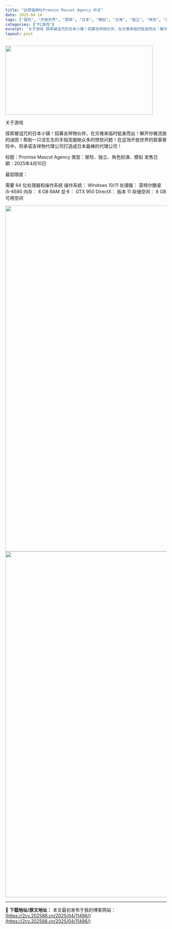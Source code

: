 ```yaml
---
title: "达愿福神社Promise Mascot Agency 中文"
date: 2025-04-14
tags: ["冒险", "开放世界", "探索", "日本", "模拟", "灾难", "独立", "角色", "角色扮演"]
categories: ["PC游戏"]
excerpt: "关于游戏 探索被诅咒的日本小镇！招募吉祥物伙伴，在灾难来临时挺身而出！解开你被流放的谜团！帮助一只活生生的手指克服她众多的愤怒问题！在这场开放世界的叙事冒险中，将承诺吉祥物代理公司打造成日本最棒的代理公司！ 标题：Promise Mascot Agency 类型：冒险、独立、角色扮演、模拟 发售日期&hellip;"
layout: post
---
```


<img class="aligncenter size-full wp-image-11499" src="https://2cy.202588.cn/wp-content/uploads/2025/04/2025041411422928.webp" alt="" width="460" height="215" />

关于游戏

探索被诅咒的日本小镇！招募吉祥物伙伴，在灾难来临时挺身而出！解开你被流放的谜团！帮助一只活生生的手指克服她众多的愤怒问题！在这场开放世界的叙事冒险中，将承诺吉祥物代理公司打造成日本最棒的代理公司！

标题：Promise Mascot Agency
类型：冒险、独立、角色扮演、模拟
发售日期：2025年4月10日

最低限度：

需要 64 位处理器和操作系统
操作系统： Windows 10/11
处理器： 英特尔酷睿 i5-6590
内存： 8 GB RAM
显卡： GTX 950
DirectX： 版本 11
存储空间： 8 GB 可用空间

<img class="aligncenter size-full wp-image-11498" src="https://2cy.202588.cn/wp-content/uploads/2025/04/2025041411422938.webp" alt="" width="1920" height="1080" /> <img class="aligncenter size-full wp-image-11497" src="https://2cy.202588.cn/wp-content/uploads/2025/04/2025041411422947.webp" alt="" width="1920" height="1080" />

---
📖 **下载地址/原文地址：** 本文最初发布于我的博客网站：[https://2cy.202588.cn/2025/04/11496/](https://2cy.202588.cn/2025/04/11496/)
